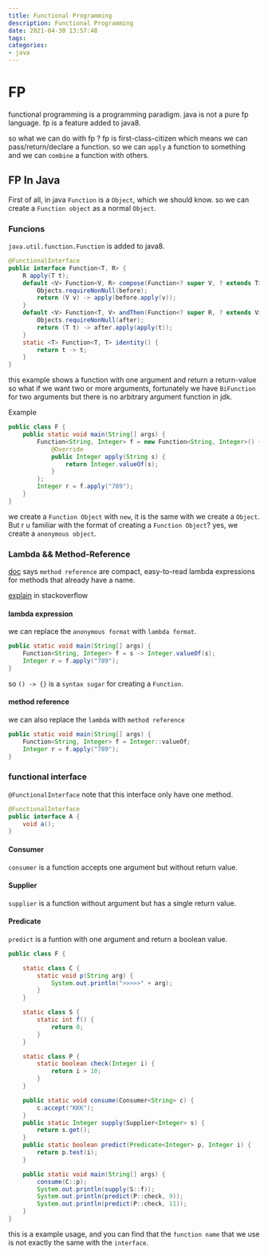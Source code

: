 ```yaml
---
title: Functional Programming
description: Functional Programming
date: 2021-04-30 13:57:48
tags:
categories:
- java
---
```


# FP
functional programming is a programming paradigm.
java is not a pure fp language.
fp is a feature added to java8.

so what we can do with fp ? fp is first-class-citizen which
means we can pass/return/declare a function.
so we can `apply` a function to something and we can `combine`
a function with others.

## FP In Java
First of all, in java `Function` is a `Object`, which we should
know. so we can create a `Function object` as a normal `Object`.


### Funcions
`java.util.function.Function` is added to java8.
```java
@FunctionalInterface
public interface Function<T, R> {
    R apply(T t);
    default <V> Function<V, R> compose(Function<? super V, ? extends T> before) {
        Objects.requireNonNull(before);
        return (V v) -> apply(before.apply(v));
    }
    default <V> Function<T, V> andThen(Function<? super R, ? extends V> after) {
        Objects.requireNonNull(after);
        return (T t) -> after.apply(apply(t));
    }
    static <T> Function<T, T> identity() {
        return t -> t;
    }
}
```
this example shows a function with one argument and return a return-value
so what if we want two or more arguments, fortunately we have `BiFunction`
for two arguments but there is no arbitrary argument function in jdk.

Example
```java
public class F {
    public static void main(String[] args) {
        Function<String, Integer> f = new Function<String, Integer>() {
            @Override
            public Integer apply(String s) {
                return Integer.valueOf(s);
            }
        };
        Integer r = f.apply("789");
    }
}
```
we create a `Function Object` with `new`, it is the same with we create
a `Object`.
But r u familiar with the format of creating a `Function Object`?
yes, we create a `anonymous object`.

### Lambda && Method-Reference
[doc](https://docs.oracle.com/javase/tutorial/java/javaOO/methodreferences.html) says `method reference` are compact, easy-to-read 
lambda expressions for methods that already have a name.

[explain](https://stackoverflow.com/questions/24487805/lambda-expression-vs-method-reference) in stackoverflow

#### lambda expression
we can replace the `anonymous format` with `lambda format`.
```java
public static void main(String[] args) {
    Function<String, Integer> f = s -> Integer.valueOf(s);
    Integer r = f.apply("789");
}
```
so `() -> {}` is a `syntax sugar` for creating a `Function`.
#### method reference
we can also replace the `lambda` with `method reference`
```java
public static void main(String[] args) {
    Function<String, Integer> f = Integer::valueOf;
    Integer r = f.apply("789");
}
```
### functional interface
`@FunctionalInterface` note that this interface only have one method.
```java
@FunctionalInterface
public interface A {
    void a();
}
```

#### Consumer
`consumer` is a function accepts one argument but without
return value.

#### Supplier
`supplier` is a function without argument but has a
single return value.

#### Predicate
`predict` is a funtion with one argument and return a
boolean value.

```java
public class F {

    static class C {
        static void p(String arg) {
            System.out.println(">>>>>" + arg);
        }
    }

    static class S {
        static int f() {
            return 0;
        }
    }

    static class P {
        static boolean check(Integer i) {
            return i > 10;
        }
    }

    public static void consume(Consumer<String> c) {
        c.accept("KKK");
    }
    public static Integer supply(Supplier<Integer> s) {
        return s.get();
    }
    public static boolean predict(Predicate<Integer> p, Integer i) {
        return p.test(i);
    }

    public static void main(String[] args) {
        consume(C::p);
        System.out.println(supply(S::f));
        System.out.println(predict(P::check, 9));
        System.out.println(predict(P::check, 11));
    }
}
```
this is a example usage, and you can find that the `function name`
that we use is not exactly the same with the `interface`.
